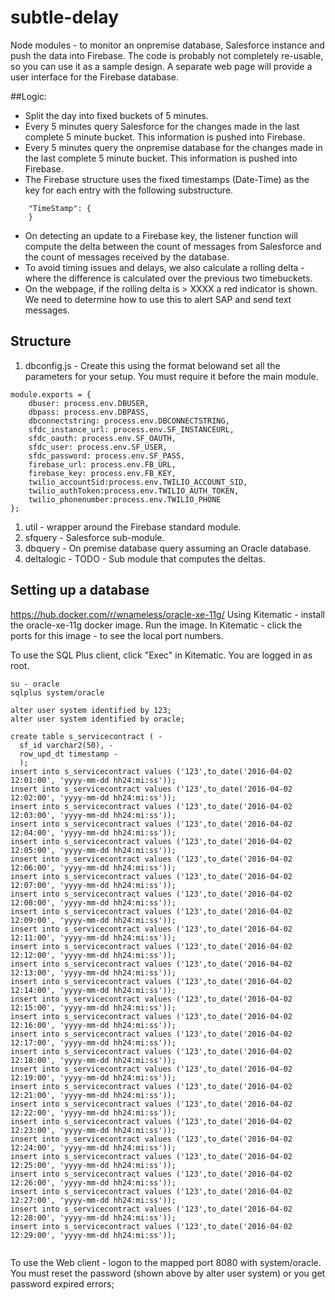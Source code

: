 # subtle-delay
Node modules - to monitor an onpremise database, Salesforce instance and push the data into Firebase. The code is probably not completely re-usable, so you can use it as a sample design.
A separate web page will provide a user interface for the Firebase database.

##Logic:
 * Split the day into fixed buckets of 5 minutes.
 * Every 5 minutes query Salesforce for the changes made in the last complete 5 minute bucket. This information is pushed into Firebase.
 * Every 5 minutes query the onpremise database for the changes made in the last complete 5 minute bucket. This information is pushed into Firebase.
 * The Firebase structure uses the fixed timestamps (Date-Time) as the key for each entry with the following substructure.
``` 
    "TimeStamp": {
    }
```
 * On detecting an update to a Firebase key, the listener function will compute the delta between the count of messages from Salesforce and the count of messages received by the database.
 * To avoid timing issues and delays, we also calculate a rolling delta - where the difference is calculated over the previous two timebuckets. 
 * On the webpage, if the rolling delta is > XXXX a red indicator is shown. We need to determine how to use this to alert SAP and send text messages.
 
## Structure
1. dbconfig.js - Create this using the format belowand set all the parameters for your setup. You must require it before the main module.

```
module.exports = {
    dbuser: process.env.DBUSER,
    dbpass: process.env.DBPASS,
    dbconnectstring: process.env.DBCONNECTSTRING,
    sfdc_instance_url: process.env.SF_INSTANCEURL,
    sfdc_oauth: process.env.SF_OAUTH,
    sfdc_user: process.env.SF_USER,
    sfdc_password: process.env.SF_PASS,
    firebase_url: process.env.FB_URL,
    firebase_key: process.env.FB_KEY,
    twilio_accountSid:process.env.TWILIO_ACCOUNT_SID,
    twilio_authToken:process.env.TWILIO_AUTH_TOKEN,
    twilio_phonenumber:process.env.TWILIO_PHONE
};
```
1. util - wrapper around the Firebase standard module.
2. sfquery - Salesforce sub-module.
2. dbquery - On premise database query assuming an Oracle database.
3. deltalogic - TODO - Sub module that computes the deltas.


## Setting up a database

https://hub.docker.com/r/wnameless/oracle-xe-11g/
Using Kitematic - install the oracle-xe-11g docker image.
Run the image.
In Kitematic - click the ports for this image - to see the local port numbers.


To use the SQL Plus client, click "Exec" in Kitematic. You are logged in as root. 
```
su - oracle
sqlplus system/oracle

alter user system identified by 123;
alter user system identified by oracle;

create table s_servicecontract ( -    
  sf_id varchar2(50), -
  row_upd_dt timestamp -
  );
insert into s_servicecontract values ('123',to_date('2016-04-02 12:01:00', 'yyyy-mm-dd hh24:mi:ss'));
insert into s_servicecontract values ('123',to_date('2016-04-02 12:02:00', 'yyyy-mm-dd hh24:mi:ss'));
insert into s_servicecontract values ('123',to_date('2016-04-02 12:03:00', 'yyyy-mm-dd hh24:mi:ss'));
insert into s_servicecontract values ('123',to_date('2016-04-02 12:04:00', 'yyyy-mm-dd hh24:mi:ss'));
insert into s_servicecontract values ('123',to_date('2016-04-02 12:05:00', 'yyyy-mm-dd hh24:mi:ss'));
insert into s_servicecontract values ('123',to_date('2016-04-02 12:06:00', 'yyyy-mm-dd hh24:mi:ss'));
insert into s_servicecontract values ('123',to_date('2016-04-02 12:07:00', 'yyyy-mm-dd hh24:mi:ss'));
insert into s_servicecontract values ('123',to_date('2016-04-02 12:08:00', 'yyyy-mm-dd hh24:mi:ss'));
insert into s_servicecontract values ('123',to_date('2016-04-02 12:09:00', 'yyyy-mm-dd hh24:mi:ss'));
insert into s_servicecontract values ('123',to_date('2016-04-02 12:11:00', 'yyyy-mm-dd hh24:mi:ss'));
insert into s_servicecontract values ('123',to_date('2016-04-02 12:12:00', 'yyyy-mm-dd hh24:mi:ss'));
insert into s_servicecontract values ('123',to_date('2016-04-02 12:13:00', 'yyyy-mm-dd hh24:mi:ss'));
insert into s_servicecontract values ('123',to_date('2016-04-02 12:14:00', 'yyyy-mm-dd hh24:mi:ss'));
insert into s_servicecontract values ('123',to_date('2016-04-02 12:15:00', 'yyyy-mm-dd hh24:mi:ss'));
insert into s_servicecontract values ('123',to_date('2016-04-02 12:16:00', 'yyyy-mm-dd hh24:mi:ss'));
insert into s_servicecontract values ('123',to_date('2016-04-02 12:17:00', 'yyyy-mm-dd hh24:mi:ss'));
insert into s_servicecontract values ('123',to_date('2016-04-02 12:18:00', 'yyyy-mm-dd hh24:mi:ss'));
insert into s_servicecontract values ('123',to_date('2016-04-02 12:19:00', 'yyyy-mm-dd hh24:mi:ss'));
insert into s_servicecontract values ('123',to_date('2016-04-02 12:21:00', 'yyyy-mm-dd hh24:mi:ss'));
insert into s_servicecontract values ('123',to_date('2016-04-02 12:22:00', 'yyyy-mm-dd hh24:mi:ss'));
insert into s_servicecontract values ('123',to_date('2016-04-02 12:23:00', 'yyyy-mm-dd hh24:mi:ss'));
insert into s_servicecontract values ('123',to_date('2016-04-02 12:24:00', 'yyyy-mm-dd hh24:mi:ss'));
insert into s_servicecontract values ('123',to_date('2016-04-02 12:25:00', 'yyyy-mm-dd hh24:mi:ss'));
insert into s_servicecontract values ('123',to_date('2016-04-02 12:26:00', 'yyyy-mm-dd hh24:mi:ss'));
insert into s_servicecontract values ('123',to_date('2016-04-02 12:27:00', 'yyyy-mm-dd hh24:mi:ss'));
insert into s_servicecontract values ('123',to_date('2016-04-02 12:28:00', 'yyyy-mm-dd hh24:mi:ss'));
insert into s_servicecontract values ('123',to_date('2016-04-02 12:29:00', 'yyyy-mm-dd hh24:mi:ss'));


```
  
To use the Web client - logon to the mapped port 8080 with system/oracle. You must reset the password (shown above by alter user system) or you get password expired errors;

